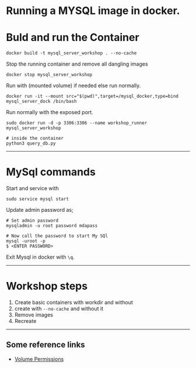 # Running a MYSQL image in docker. 


# Buld and run the Container
```shell
docker build -t mysql_server_workshop . --no-cache
```
Stop the running container and remove all dangling images
```
docker stop mysql_server_workshop
```

Run with (mounted volume) if needed else run normally.
```shell
docker run -it --mount src="$(pwd)",target=/mysql_docker,type=bind  mysql_server_dock /bin/bash
```

Run normally with the exposed port. 
```
sudo docker run -d -p 3306:3306 --name workshop_runner mysql_server_workshop

# inside the container
python3 query_db.py
```


---
# MySql commands

Start and service with 

```shell
sudo service mysql start
```

Update admin password as;
```shell
# Set admin password
mysqladmin -u root password mdapass

# Now call the password to start My SQl
mysql -uroot -p
$ <ENTER PASSWORD>
```


Exit Mysql in docker with `\q`. 



---
# Workshop steps
1. Create basic containers with workdir and without
2. create with `--no-cache` and without it
3. Remove images
4. Recreate 


---
## Some reference links 
- [Volume Permissions](https://denibertovic.com/posts/handling-permissions-with-docker-volumes/)
